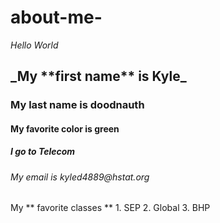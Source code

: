 
# about-me-
_Hello World_
 <h2>_My **first name** is Kyle_</h2>
<h3> My last name is doodnauth</h3>
<h4> My favorite color is green</h4>
<h5> I go to Telecom</h5>
<h6> My email is kyled4889@hstat.org</h6>
 My  ** favorite classes ** 
 1. SEP
 2. Global
 3. BHP
 
 